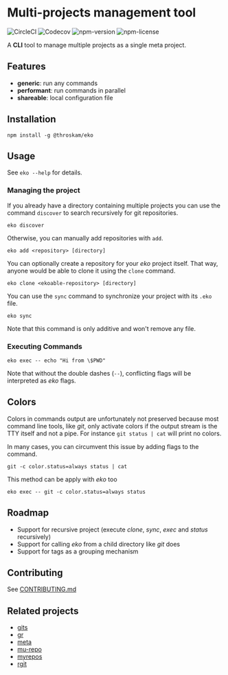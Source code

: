 # Multi-projects management tool

![CircleCI](https://img.shields.io/circleci/build/github/throskam/eko)
![Codecov](https://img.shields.io/codecov/c/github/throskam/eko)
![npm-version](https://img.shields.io/npm/v/@throskam/eko)
![npm-license](https://img.shields.io/npm/l/@throskam/eko)

A **CLI** tool to manage multiple projects as a single meta project.

## Features

- **generic**: run any commands
- **performant**: run commands in parallel
- **shareable**: local configuration file

## Installation

`npm install -g @throskam/eko`

## Usage

See `eko --help` for details.

### Managing the project

If you already have a directory containing multiple projects you can use the
command `discover` to search recursively for git repositories.

`eko discover`

Otherwise, you can manually add repositories with `add`.

`eko add <repository> [directory]`

You can optionally create a repository for your *eko* project itself.
That way, anyone would be able to clone it using the `clone` command.

`eko clone <ekoable-repository> [directory]`

You can use the `sync` command to synchronize your project with its `.eko` file.

`eko sync`

Note that this command is only additive and won't remove any file.

### Executing Commands

`eko exec -- echo "Hi from \$PWD"`

Note that without the double dashes (`--`), conflicting flags will be interpreted
as *eko* flags.

## Colors

Colors in commands output are unfortunately not preserved because most command
line tools, like *git*, only activate colors if the output stream is the TTY itself
and not a pipe.
For instance `git status | cat` will print no colors.

In many cases, you can circumvent this issue by adding flags to the command.

`git -c color.status=always status | cat`

This method can be apply with *eko* too

`eko exec -- git -c color.status=always status`

## Roadmap

- Support for recursive project (execute *clone*, *sync*, *exec* and *status* recursively)
- Support for calling *eko* from a child directory like *git* does
- Support for tags as a grouping mechanism

## Contributing

See [CONTRIBUTING.md](CONTRIBUTING.md)

## Related projects

- [gits](http://gitslave.sourceforge.net/gits-man-page.html)
- [gr](https://github.com/mixu/gr)
- [meta](https://github.com/mateodelnorte/meta)
- [mu-repo](https://github.com/fabioz/mu-repo/)
- [myrepos](http://myrepos.branchable.com/)
- [rgit](https://metacpan.org/pod/rgit)
